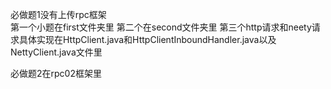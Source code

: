 必做题1没有上传rpc框架  
第一个小题在first文件夹里
第二个在second文件夹里
第三个http请求和neety请求具体实现在HttpClient.java和HttpClientInboundHandler.java以及NettyClient.java文件里


必做题2在rpc02框架里
